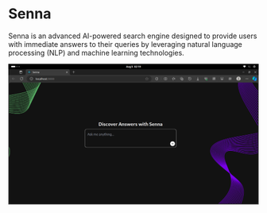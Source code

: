 # Senna
Senna is an advanced AI-powered search engine designed to provide users with immediate answers to their queries by leveraging natural language processing (NLP) and machine learning technologies. 

![Senna](senna_ss.png)

